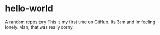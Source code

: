 # hello-world
A random repository
This is my first time on GitHub. Its 3am and Im feeling lonely. Man, that was really corny.
